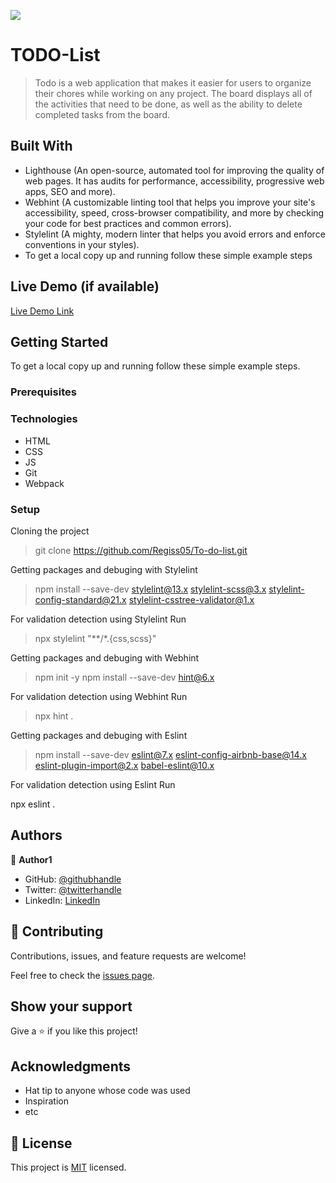![](https://img.shields.io/badge/Microverse-blueviolet)

# TODO-List

> Todo is a web application that makes it easier for users to organize their chores while working on any project. The board displays all of the activities that need to be done, as well as the ability to delete completed tasks from the board.


## Built With
- Lighthouse (An open-source, automated tool for improving the quality of web pages. It has audits for performance, accessibility, progressive web apps, SEO and more).
- Webhint (A customizable linting tool that helps you improve your site's accessibility, speed, cross-browser compatibility, and more by checking your code for best practices and common errors).
- Stylelint (A mighty, modern linter that helps you avoid errors and enforce conventions in your styles).
- To get a local copy up and running follow these simple example steps

## Live Demo (if available)

[Live Demo Link](https://livedemo.com)


## Getting Started
To get a local copy up and running follow these simple example steps.

### Prerequisites

### Technologies
- HTML
- CSS
- JS
- Git
- Webpack

### Setup
Cloning the project
> git clone https://github.com/Regiss05/To-do-list.git

Getting packages and debuging with Stylelint
>npm install --save-dev stylelint@13.x stylelint-scss@3.x stylelint-config-standard@21.x stylelint-csstree-validator@1.x

For validation detection using Stylelint Run
>npx stylelint "**/*.{css,scss}"

Getting packages and debuging with Webhint
>npm init -y
>npm install --save-dev hint@6.x

For validation detection using Webhint Run
>npx hint .

Getting packages and debuging with Eslint
>npm install --save-dev eslint@7.x eslint-config-airbnb-base@14.x eslint-plugin-import@2.x babel-eslint@10.x

For validation detection using Eslint Run
>
npx eslint .

## Authors

👤 **Author1**

- GitHub: [@githubhandle](https://github.com/regiss05)
- Twitter: [@twitterhandle](https://twitter.com/regiss05)
- LinkedIn: [LinkedIn](https://linkedin.com/in/regiss05)

## 🤝 Contributing

Contributions, issues, and feature requests are welcome!

Feel free to check the [issues page](../../issues/).

## Show your support

Give a ⭐️ if you like this project!

## Acknowledgments

- Hat tip to anyone whose code was used
- Inspiration
- etc

## 📝 License

This project is [MIT](./MIT.md) licensed.
